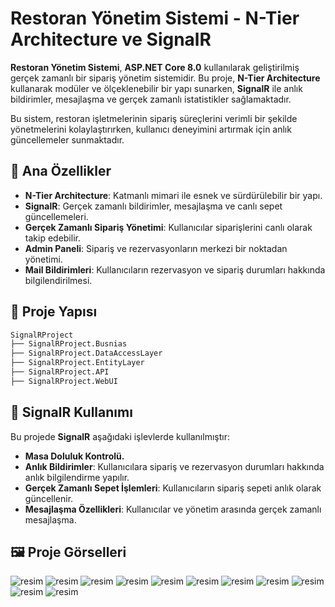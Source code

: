 # Restoran Yönetim Sistemi - N-Tier Architecture ve SignalR

**Restoran Yönetim Sistemi**, **ASP.NET Core 8.0** kullanılarak geliştirilmiş gerçek zamanlı bir sipariş yönetim sistemidir. Bu proje, **N-Tier Architecture** kullanarak modüler ve ölçeklenebilir bir yapı sunarken, **SignalR** ile anlık bildirimler, mesajlaşma ve gerçek zamanlı istatistikler sağlamaktadır.

Bu sistem, restoran işletmelerinin sipariş süreçlerini verimli bir şekilde yönetmelerini kolaylaştırırken, kullanıcı deneyimini artırmak için anlık güncellemeler sunmaktadır.

## 📌 Ana Özellikler
- **N-Tier Architecture**: Katmanlı mimari ile esnek ve sürdürülebilir bir yapı.
- **SignalR**: Gerçek zamanlı bildirimler, mesajlaşma ve canlı sepet güncellemeleri.
- **Gerçek Zamanlı Sipariş Yönetimi**: Kullanıcılar siparişlerini canlı olarak takip edebilir.
- **Admin Paneli**: Sipariş ve rezervasyonların merkezi bir noktadan yönetimi.
- **Mail Bildirimleri**: Kullanıcıların rezervasyon ve sipariş durumları hakkında bilgilendirilmesi.

## 📂 Proje Yapısı

```bash
SignalRProject
├── SignalRProject.Busnias  
├── SignalRProject.DataAccessLayer       
├── SignalRProject.EntityLayer 
├── SignalRProject.API          
├── SignalRProject.WebUI        
```

## 📡 SignalR Kullanımı
Bu projede **SignalR** aşağıdaki işlevlerde kullanılmıştır:
- **Masa Doluluk Kontrolü.**
- **Anlık Bildirimler**: Kullanıcılara sipariş ve rezervasyon durumları hakkında anlık bilgilendirme yapılır.
- **Gerçek Zamanlı Sepet İşlemleri**: Kullanıcıların sipariş sepeti anlık olarak güncellenir.
- **Mesajlaşma Özellikleri**: Kullanıcılar ve yönetim arasında gerçek zamanlı mesajlaşma.

## 🖼️ Proje Görselleri
![resim](readmeImage/11.png)
![resim](readmeImage/1.png)
![resim](readmeImage/2.png)
![resim](readmeImage/3.png)
![resim](readmeImage/4.png)
![resim](readmeImage/5.png)
![resim](readmeImage/6.png)
![resim](readmeImage/7.png)
![resim](readmeImage/8.png)
![resim](readmeImage/9.png)
![resim](readmeImage/Api.png)
